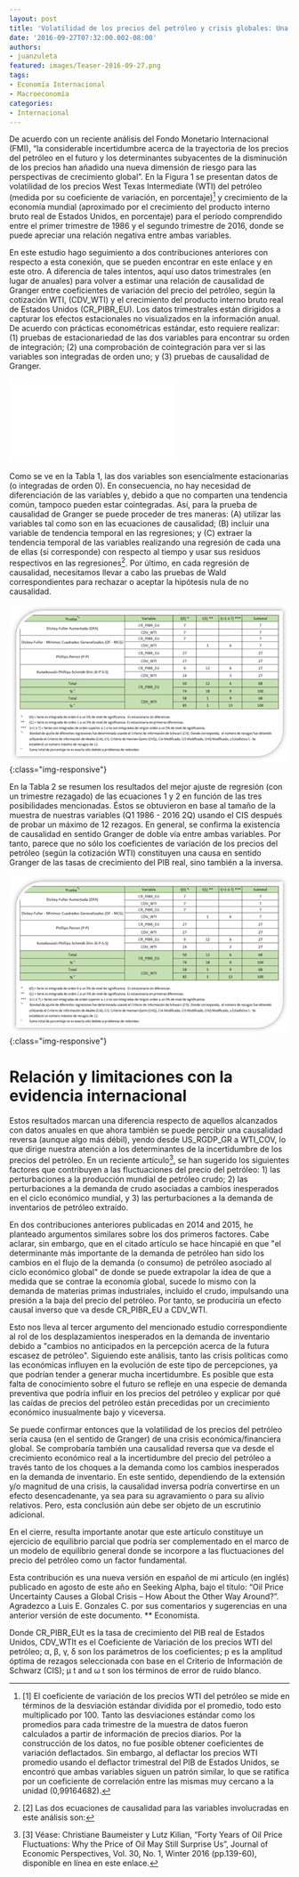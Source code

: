 ```yaml
---
layout: post
title: 'Volatilidad de los precios del petróleo y crisis globales: Una relación causal bidireccional'
date: '2016-09-27T07:32:00.002-08:00'
authors:
- juanzuleta
featured: images/Teaser-2016-09-27.png
tags:
- Economía Internacional
- Macroeconomía
categories:
- Internacional
---
```

De acuerdo con un reciente análisis del Fondo Monetario Internacional (FMI), “la considerable incertidumbre acerca de la trayectoria de los precios del petróleo en el futuro y los determinantes subyacentes de la disminución de los precios han añadido una nueva dimensión de riesgo para las perspectivas de crecimiento global”. En la Figura 1 se presentan datos de volatilidad de los precios West Texas Intermediate (WTI) del petróleo (medida por su coeficiente de variación, en porcentaje)[^1] y crecimiento de la economía mundial (aproximado por el crecimiento del producto interno bruto real de Estados Unidos, en porcentaje) para el período comprendido entre el primer trimestre de 1986  y el segundo trimestre de 2016, donde se puede apreciar una relación negativa entre ambas variables.


En este estudio hago seguimiento a dos contribuciones anteriores con respecto a esta conexión, que se pueden encontrar en este enlace y en este otro. A diferencia de tales intentos, aquí uso datos trimestrales (en lugar de anuales) para volver a estimar una relación de causalidad de Granger entre coeficientes de variación del precio del petróleo, según la cotización WTI, (CDV_WTI) y el crecimiento del producto interno bruto real de Estados Unidos (CR_PIBR_EU). Los datos trimestrales están dirigidos a capturar los efectos estacionales no visualizados en la información anual. De acuerdo con prácticas econométricas estándar, esto requiere realizar: (1) pruebas de estacionariedad de las dos variables para encontrar su orden de integración; (2) una comprobación de cointegración para ver si las variables son integradas de orden uno; y (3) pruebas de causalidad de Granger.

<div class="frame-container">
<iframe frameborder="0" scrolling="no" src="//plot.ly/~faro/101.embed"></iframe>
</div>

Como se ve en la Tabla 1, las dos variables son esencialmente estacionarias (o integradas de orden 0). En consecuencia, no hay necesidad de diferenciación de las variables y, debido a que no comparten una tendencia común, tampoco pueden estar cointegradas. Así, para la prueba de causalidad de Granger se puede proceder de tres maneras: (A) utilizar las variables tal como son en las ecuaciones de causalidad; (B) incluir una variable de tendencia temporal en las regresiones; y (C) extraer la tendencia temporal de las variables realizando una regresión de cada una de ellas (si corresponde) con respecto al tiempo y usar sus residuos respectivos en las regresiones[^2]. Por último, en cada regresión de causalidad, necesitamos llevar a cabo las pruebas de Wald correspondientes para rechazar o aceptar la hipótesis nula de no causalidad.

![Figura1](/assets/images/Fig-2016-09-27-table1.png){:class="img-responsive"}

En la Tabla 2 se resumen los resultados del mejor ajuste de regresión (con un trimestre rezagado) de las ecuaciones 1 y 2 en función de las tres posibilidades mencionadas. Éstos se obtuvieron en base al tamaño de la muestra de nuestras variables (Q1 1986 - 2016 2Q) usando el CIS después de probar un máximo de 12 rezagos. En general, se confirma la existencia de causalidad en sentido Granger de doble vía entre ambas variables. Por tanto, parece que no sólo los coeficientes de variación de los precios del petróleo (según la cotización WTI) constituyen una causa en sentido Granger de las tasas de crecimiento del PIB real, sino también a la inversa.

![Figura2](/assets/images/Fig-2016-09-27-table1.png){:class="img-responsive"}

# Relación y limitaciones con la evidencia internacional


Estos resultados marcan una diferencia respecto de aquellos alcanzados con datos anuales en que ahora también se puede percibir  una causalidad reversa (aunque algo más débil), yendo desde US_RGDP_GR a WTI_COV, lo que dirige nuestra atención a los determinantes de la incertidumbre de los precios del petróleo. En un reciente artículo[^3], se han sugerido los siguientes factores que contribuyen a las fluctuaciones del precio del petróleo: 1) las perturbaciones a la producción mundial de petróleo crudo; 2) las perturbaciones a la demanda de crudo asociadas a cambios inesperados en el ciclo económico mundial, y 3) las perturbaciones a la demanda de inventarios de petróleo extraído.

En dos contribuciones anteriores publicadas en 2014 and 2015, he planteado argumentos similares sobre los dos primeros factores. Cabe aclarar, sin embargo, que en el citado artículo se hace hincapié en que "el determinante más importante de la demanda de petróleo han sido los cambios en el flujo de la demanda  (o consumo) de petróleo asociado al ciclo económico global" de donde se puede extrapolar la idea de que a medida que se contrae la economía global, sucede lo mismo con la demanda de materias primas industriales, incluido el crudo, impulsando una presión a la baja del precio del petróleo. Por tanto, se produciría un efecto causal inverso que va desde CR_PIBR_EU a CDV_WTI.

Esto nos lleva al tercer argumento del mencionado estudio correspondiente al rol de los desplazamientos inesperados en la demanda de inventario debido a "cambios no anticipados en la percepción acerca de la futura escasez de petróleo". Siguiendo este análisis, tanto las crisis políticas como las económicas influyen en la evolución de este tipo de percepciones, ya que podrían tender a generar mucha incertidumbre. Es posible que esta falta de conocimiento sobre el futuro se refleje en una especie de demanda preventiva que podría influir en los precios del petróleo y explicar por qué las caídas de precios del petróleo están precedidas por un crecimiento económico inusualmente bajo y viceversa.

Se puede confirmar entonces que la volatilidad de los precios del petróleo sería causa (en el sentido de Granger) de una crisis económica/financiera global.  Se comprobaría también una causalidad reversa que va desde el crecimiento económico real a la incertidumbre del precio del petróleo a través tanto de los choques a la demanda como los cambios inesperados en la demanda de inventario. En este sentido, dependiendo de la extensión y/o magnitud de una crisis, la causalidad inversa podría convertirse en un efecto desencadenante, ya sea para su agravamiento o para su  alivio relativos. Pero, esta conclusión aún debe ser objeto de un escrutinio adicional.

En el cierre, resulta importante anotar que este artículo constituye un ejercicio de equilibrio parcial que podría ser complementado en el marco de un modelo de equilibrio general donde se incorpore a las fluctuaciones del precio del petróleo como un factor fundamental.    

Esta contribución es una nueva versión en español de mi artículo (en inglés) publicado en agosto de este año en Seeking Alpha, bajo el título: “Oil Price Uncertainty Causes a Global Crisis – How About the Other Way Around?”. Agradezco a Luis E. Gonzales C. por sus comentarios y sugerencias en una anterior versión de este documento.
**  Economista.

[^1]: [1]  El coeficiente de variación de los precios WTI del petróleo se mide en términos de la desviación estándar dividida por el promedio, todo esto multiplicado por 100.  Tanto las desviaciones estándar como los promedios para cada trimestre de la muestra de datos fueron calculados a partir de información de precios diarios. Por la construcción de los datos, no fue posible obtener coeficientes de variación deflactados. Sin embargo, al deflactar los precios WTI promedio usando el deflactor trimestral del PIB de Estados Unidos, se encontró que ambas variables siguen un patrón similar, lo que se ratifica por un coeficiente de correlación entre las mismas muy cercano a la unidad (0,99164682).

[^2]: [2] Las dos ecuaciones de causalidad para las variables involucradas en este análisis son:

Donde CR_PIBR_EUt es la tasa de crecimiento del PIB real de Estados Unidos, CDV_WTIt es el Coeficiente de Variación de los precios WTI del petróleo; α, β, γ, δ son los parámetros de los coeficientes; p es la amplitud óptima de rezagos seleccionada con base en el Criterio de Información de Schwarz (CIS); μ t and ω t son los términos de error de ruido blanco.

[^3]: [3]  Véase: Christiane Baumeister y Lutz Kilian, “Forty Years of Oil Price Fluctuations: Why the Price of Oil May Still Surprise Us”, Journal of Economic Perspectives, Vol. 30, No. 1, Winter 2016 (pp.139-60), disponible en línea en este enlace.
